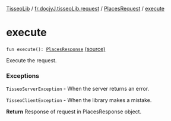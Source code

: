 [TisseoLib](../../index.md) / [fr.docjyJ.tisseoLib.request](../index.md) / [PlacesRequest](index.md) / [execute](./execute.md)

# execute

`fun execute(): `[`PlacesResponse`](../../fr.docjy-j.tisseo-lib.response/-places-response/index.md) [(source)](https://github.com/docjyJ/TisseoLib/tree/master/src/main/kotlin/fr/docjyJ/tisseoLib/request/PlacesRequest.kt#L78)

Execute the request.

### Exceptions

`TisseoServerException` - When the server returns an error.

`TisseoClientException` - When the library makes a mistake.

**Return**
Response of request in PlacesResponse object.

